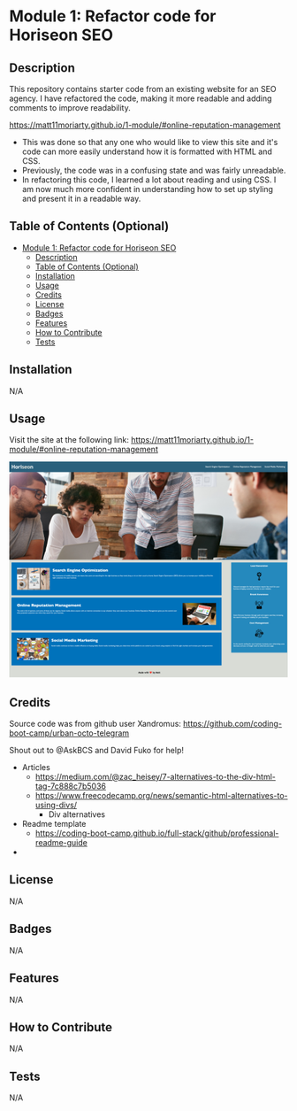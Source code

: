 # Module 1: Refactor code for Horiseon SEO

## Description

This repository contains starter code from an existing website for an SEO agency.
I have refactored the code, making it more readable and adding comments to improve readability.

https://matt11moriarty.github.io/1-module/#online-reputation-management

- This was done so that any one who would like to view this site and it's code can more easily understand how it is formatted with HTML and CSS.
- Previously, the code was in a confusing state and was fairly unreadable. 
- In refactoring this code, I learned a lot about reading and using CSS. I am now much more confident in understanding how to set up styling and present it in a readable way. 

## Table of Contents (Optional)

- [Module 1: Refactor code for Horiseon SEO](#module-1-refactor-code-for-horiseon-seo)
  - [Description](#description)
  - [Table of Contents (Optional)](#table-of-contents-optional)
  - [Installation](#installation)
  - [Usage](#usage)
  - [Credits](#credits)
  - [License](#license)
  - [Badges](#badges)
  - [Features](#features)
  - [How to Contribute](#how-to-contribute)
  - [Tests](#tests)

## Installation

N/A

## Usage

Visit the site at the following link: 
https://matt11moriarty.github.io/1-module/#online-reputation-management

![alt text](./assets/images/Screenshot%202023-06-09%2011-38-34.png)

## Credits

Source code was from github user Xandromus:
https://github.com/coding-boot-camp/urban-octo-telegram

Shout out to @AskBCS and David Fuko for help! 

- Articles
  - https://medium.com/@zac_heisey/7-alternatives-to-the-div-html-tag-7c888c7b5036
  - https://www.freecodecamp.org/news/semantic-html-alternatives-to-using-divs/
    - Div alternatives
- Readme template
  - https://coding-boot-camp.github.io/full-stack/github/professional-readme-guide
- 





## License

N/A

## Badges

N/A

## Features

N/A

## How to Contribute

N/A

## Tests

N/A